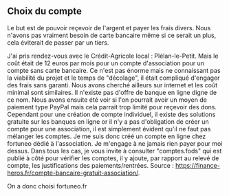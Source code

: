 
## Choix du compte
Le but est de pouvoir reçevoir de l'argent et payer les frais divers. Nous n'avons pas vraiment besoin de carte bancaire même si ce serait un plus, cela éviterait de passer par un tiers.

J'ai pris rendez-vous avec le Crédit-Agricole local : Plélan-le-Petit. Mais le coût était de 12 euros par mois pour un compte d'association pour un compte sans carte bancaire. Ce n'est pas énorme mais ne connaissant pas la viabilité du projet et le temps de "décolage", il était compliqué d'engager des frais sans garanti. Nous avons cherché ailleurs sur internet et les coût minimal sont similaires. Il n'existe pas d'offre de banque en ligne digne de ce nom. Nous avons ensuite été voir si l'on pourrait avoir un moyen de paiement type PayPal mais cela parrait trop limité pour reçevoir des dons. Cependant pour une création de compte individuel, il existe des solutions gratuite sur les banques en ligne or il n'y a pas d'obligation de créer un compte pour une association, il est simplement évident qu'il ne faut pas mélanger les comptes. Je me suis donc créé un compte en ligne chez fortuneo dédié à l'association. Je m'engage à ne jamais rien payer pour moi dessus. Dans tous les cas, je vous invite à consulter "comptes.fods" qui est publié à côté pour vérifier les comptes, il y ajoute, par rapport au relevé de compte, les justifications des paiements/rentrées.
Source : https://finance-heros.fr/compte-bancaire-gratuit-association/.

On a donc choisi fortuneo.fr

